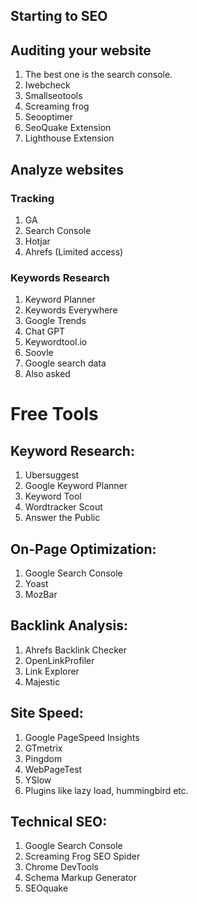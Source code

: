 ## Starting to SEO

## Auditing your website

1. The best one is the search console.
2. Iwebcheck
3. Smallseotools
4. Screaming frog
5. Seooptimer
6. SeoQuake Extension
7. Lighthouse Extension

## Analyze websites

### Tracking

1. GA
2. Search Console
3. Hotjar
4. Ahrefs (Limited access)

### Keywords Research

1. Keyword Planner
2. Keywords Everywhere
3. Google Trends
4. Chat GPT
5. Keywordtool.io
6. Soovle
7. Google search data
8. Also asked

# Free Tools

## Keyword Research:

1. Ubersuggest
2. Google Keyword Planner
3. Keyword Tool
4. Wordtracker Scout
5. Answer the Public

## On-Page Optimization:

1. Google Search Console
2. Yoast
3. MozBar

## Backlink Analysis:

1. Ahrefs Backlink Checker
2. OpenLinkProfiler
3. Link Explorer
4. Majestic

## Site Speed:

1. Google PageSpeed Insights
2. GTmetrix
3. Pingdom
4. WebPageTest
5. YSlow
6. Plugins like lazy load, hummingbird etc.

## Technical SEO:

1. Google Search Console
2. Screaming Frog SEO Spider
3. Chrome DevTools
4. Schema Markup Generator
5. SEOquake
